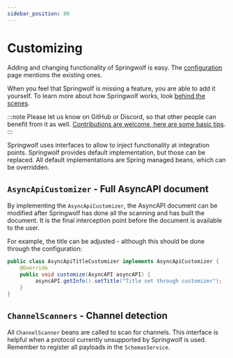 ```yaml
---
sidebar_position: 80
---
```


# Customizing
Adding and changing functionality of Springwolf is easy.
The [configuration](../configuration/configuration.md) page mentions the existing ones.

When you feel that Springwolf is missing a feature, you are able to add it yourself.
To learn more about how Springwolf works, look [behind the scenes](../behind-the-scenes.md).

:::note
Please let us know on GitHub or Discord, so that other people can benefit from it as well.
[Contributions are welcome, here are some basic tips](https://github.com/springwolf/springwolf-core/blob/master/CONTRIBUTING.md).
:::

Springwolf uses interfaces to allow to inject functionality at integration points.
Springwolf provides default implementation, but those can be replaced.
All default implementations are Spring managed beans, which can be overridden.

## `AsyncApiCustomizer` - Full AsyncAPI document

By implementing the `AsyncApiCustomizer`, the AsyncAPI document can be modified after Springwolf has done all the scanning and has built the document.
It is the final interception point before the document is available to the user.

For example, the title can be adjusted - although this should be done through the configuration:
```java
public class AsyncApiTitleCustomizer implements AsyncApiCustomizer {
    @Override
    public void customize(AsyncAPI asyncAPI) {
         asyncAPI.getInfo().setTitle("Title set through customizer");
    }
}
```

## `ChannelScanners` - Channel detection

All `ChannelScanner` beans are called to scan for channels.
This interface is helpful when a protocol currently unsupported by Springwolf is used.
Remember to register all payloads in the `SchemasService`.